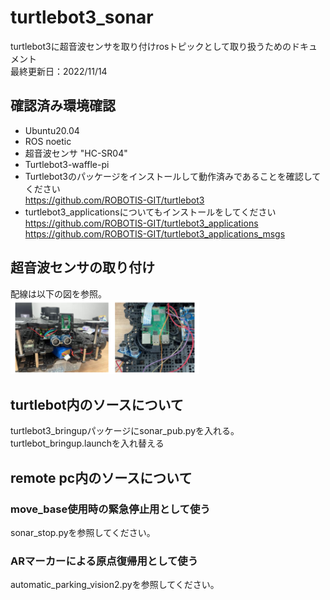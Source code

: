 # turtlebot3_sonar
turtlebot3に超音波センサを取り付けrosトピックとして取り扱うためのドキュメント \
最終更新日：2022/11/14

## 確認済み環境確認
- Ubuntu20.04
- ROS noetic
- 超音波センサ "HC-SR04"
- Turtlebot3-waffle-pi
- Turtlebot3のパッケージをインストールして動作済みであることを確認してください \
https://github.com/ROBOTIS-GIT/turtlebot3
- turtlebot3_applicationsについてもインストールをしてください \
https://github.com/ROBOTIS-GIT/turtlebot3_applications \
https://github.com/ROBOTIS-GIT/turtlebot3_applications_msgs


## 超音波センサの取り付け
配線は以下の図を参照。 \
<img src=./images/1.png width=60%>

## turtlebot内のソースについて
turtlebot3_bringupパッケージにsonar_pub.pyを入れる。 \
turtlebot_bringup.launchを入れ替える

## remote pc内のソースについて
### move_base使用時の緊急停止用として使う
sonar_stop.pyを参照してください。

### ARマーカーによる原点復帰用として使う
automatic_parking_vision2.pyを参照してください。
  